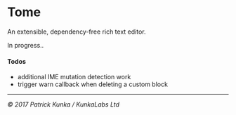 # Tome
An extensible, dependency-free rich text editor.

In progress..

#### Todos

- additional IME mutation detection work
- trigger warn callback when deleting a custom block

---
*&copy; 2017 Patrick Kunka / KunkaLabs Ltd*
